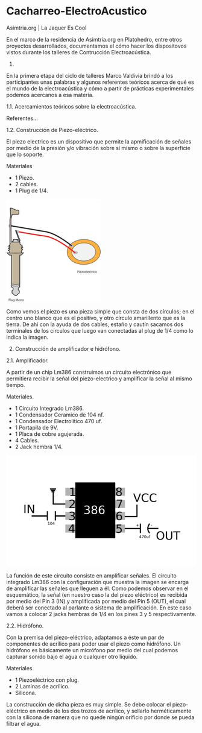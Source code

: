 # Cacharreo-ElectroAcustico

Asimtria.org | La Jaquer Es Cool

En el marco de la residencia de Asimtria.org en Platohedro, entre otros proyectos desarrollados, documentamos el cómo hacer los dispositovos vistos durante los talleres de Contrucción Electroacústica.

1.

En la primera etapa del ciclo de talleres Marco Valdivia brindó a los participantes unas palabras y algunos referentes teóricos acerca de qué es el mundo de la electroacústica y cómo a partir de prácticas experimentales podemos acercanos a esa materia.

 1.1. Acercamientos teóricos sobre la electroacústica. 
 
 Referentes...
 
 1.2. Construcción de Piezo-eléctrico. 
 
El piezo electrico es un dispositivo que permite la apmificación de señales por medio de la presión y/o vibración sobre sí mismo o sobre la superficie que lo soporte.
 
 Materiales 
 
  * 1 Piezo.
  * 2 cables.
  * 1 Plug de 1/4.
  
  ![Piezo Conexion](https://github.com/Noisk8/Cacharreo-ElectroAcustico/blob/master/piezo-directo.jpg)
  
Como vemos el piezo es una pieza simple que consta de dos círculos; en el centro uno blanco que es el positivo, y otro círculo amarillento que es la tierra. De ahí con la ayuda de dos cables, estaño y cautín sacamos dos terminales de los círculos que luego van conectadas al plug de 1/4 como lo indica la imagen. 
 
2. Construcción de amplificador e hidrófono.

2.1. Amplificador.

A partir de un chip Lm386 construimos un circuito electrónico que permitiera recibir la señal del piezo-electrico y amplificar la señal al mismo tiempo. 

Materiales.

* 1 Circuito Integrado Lm386.
* 1 Condensador Ceramico de 104 nf.
* 1 Condensador Electrolitico 470 uf.
* 1 Portapila de 9V.
* 1 Placa de cobre agujerada.
* 4 Cables.
* 2 Jack hembra 1/4.

![Esquematico](https://github.com/Noisk8/Cacharreo-ElectroAcustico/blob/master/Ampli-peque.png)

La función de este circuito consiste en amplificar señales. El circuito integrado Lm386 con la configuración que muestra la imagen se encarga de amplificar las señales que lleguen a él. Como podemos observar en el esquemático, la señal (en nuestro caso la del piezo eléctrico) es recibida por medio del Pin 3 (IN) y amplificada por medio del Pin 5 (OUT), el cual deberá ser conectado al parlante o sistema de amplificación. En este caso vamos a colocar 2 jacks hembras de 1/4 en los pines 3 y 5 respectivamente.


2.2. Hidrófono.

Con la premisa del piezo-eléctrico, adaptamos a éste un par de componentes de acrílico para poder usar el piezo como hidrófono.
Un hidrófono es básicamente un micrófono por medio del cual podemos capturar sonido bajo el agua o cualquier otro líquido. 

Materiales.

* 1 Piezoeléctrico con plug.
* 2 Laminas de acrílico.
* Silicona.

La construcción de dicha pieza es muy simple. Se debe colocar el piezo-eléctrico en medio de los dos trozos de acrílico, y sellarlo herméticamente con la silicona de manera que no quede ningún orificio por donde se pueda filtrar el agua.

